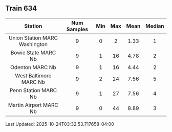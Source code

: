 ## Train 634

| Station | Num Samples | Min | Max | Mean | Median |
| :-----: | :---------: | :-: | :-: | :--: | :----: |
| Union Station MARC Washington | 9 | 0 | 2 | 1.33 | 1 |
| Bowie State MARC Nb | 9 | 1 | 16 | 4.78 | 2 |
| Odenton MARC Nb | 9 | 1 | 16 | 4.44 | 2 |
| West Baltimore MARC Nb | 9 | 2 | 24 | 7.56 | 5 |
| Penn Station MARC Nb | 9 | 1 | 27 | 7.56 | 4 |
| Martin Airport MARC Nb | 9 | 0 | 44 | 8.89 | 3 |


Last Updated: 2025-10-24T03:32:53.717658-04:00